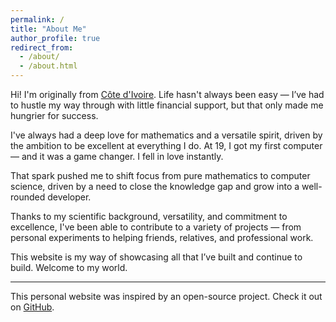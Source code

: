 ```yaml
---
permalink: /
title: "About Me"
author_profile: true
redirect_from:
  - /about/
  - /about.html
---
```


Hi! I'm originally from [Côte d'Ivoire](https://tourismecotedivoire.ci/). Life hasn't always been easy — I’ve had to hustle my way through with little financial support, but that only made me hungrier for success.

I've always had a deep love for mathematics and a versatile spirit, driven by the ambition to be excellent at everything I do. At 19, I got my first computer — and it was a game changer. I fell in love instantly.

That spark pushed me to shift focus from pure mathematics to computer science, driven by a need to close the knowledge gap and grow into a well-rounded developer.

Thanks to my scientific background, versatility, and commitment to excellence, I've been able to contribute to a variety of projects — from personal experiments to helping friends, relatives, and professional work.

This website is my way of showcasing all that I’ve built and continue to build. Welcome to my world.

------
This personal website was inspired by an open-source project. Check it out on [GitHub](https://academicpages.github.io/markdown/).